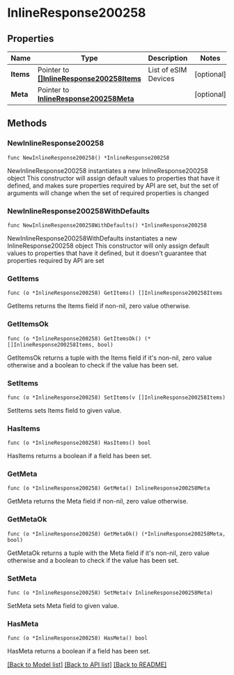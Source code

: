 # InlineResponse200258

## Properties

Name | Type | Description | Notes
------------ | ------------- | ------------- | -------------
**Items** | Pointer to [**[]InlineResponse200258Items**](InlineResponse200258Items.md) | List of eSIM Devices | [optional] 
**Meta** | Pointer to [**InlineResponse200258Meta**](InlineResponse200258Meta.md) |  | [optional] 

## Methods

### NewInlineResponse200258

`func NewInlineResponse200258() *InlineResponse200258`

NewInlineResponse200258 instantiates a new InlineResponse200258 object
This constructor will assign default values to properties that have it defined,
and makes sure properties required by API are set, but the set of arguments
will change when the set of required properties is changed

### NewInlineResponse200258WithDefaults

`func NewInlineResponse200258WithDefaults() *InlineResponse200258`

NewInlineResponse200258WithDefaults instantiates a new InlineResponse200258 object
This constructor will only assign default values to properties that have it defined,
but it doesn't guarantee that properties required by API are set

### GetItems

`func (o *InlineResponse200258) GetItems() []InlineResponse200258Items`

GetItems returns the Items field if non-nil, zero value otherwise.

### GetItemsOk

`func (o *InlineResponse200258) GetItemsOk() (*[]InlineResponse200258Items, bool)`

GetItemsOk returns a tuple with the Items field if it's non-nil, zero value otherwise
and a boolean to check if the value has been set.

### SetItems

`func (o *InlineResponse200258) SetItems(v []InlineResponse200258Items)`

SetItems sets Items field to given value.

### HasItems

`func (o *InlineResponse200258) HasItems() bool`

HasItems returns a boolean if a field has been set.

### GetMeta

`func (o *InlineResponse200258) GetMeta() InlineResponse200258Meta`

GetMeta returns the Meta field if non-nil, zero value otherwise.

### GetMetaOk

`func (o *InlineResponse200258) GetMetaOk() (*InlineResponse200258Meta, bool)`

GetMetaOk returns a tuple with the Meta field if it's non-nil, zero value otherwise
and a boolean to check if the value has been set.

### SetMeta

`func (o *InlineResponse200258) SetMeta(v InlineResponse200258Meta)`

SetMeta sets Meta field to given value.

### HasMeta

`func (o *InlineResponse200258) HasMeta() bool`

HasMeta returns a boolean if a field has been set.


[[Back to Model list]](../README.md#documentation-for-models) [[Back to API list]](../README.md#documentation-for-api-endpoints) [[Back to README]](../README.md)


